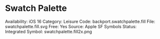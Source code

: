 # Swatch Palette

Availability: iOS 16
Category: Leisure
Code: backport.swatchpalette.fill
File: swatchpalette.fill.svg
Free: Yes
Source: Apple SF Symbols
Status: Integrated
Symbol: swatchpalette.fill2x.png